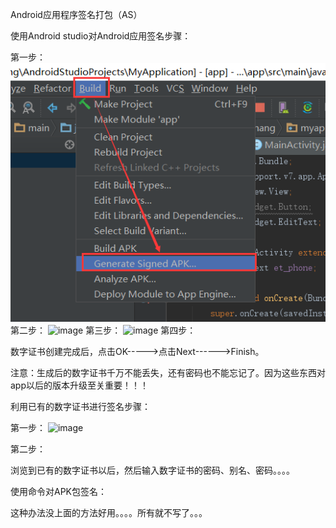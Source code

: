 Android应用程序签名打包（AS）

使用Android studio对Android应用签名步骤：

第一步：
![image](1.知识点记录\img\1110462-20170317191822260-1093760701.png)
第二步：
![image](1110462-20170317192004026-661605371.png)
第三步：
![image](1110462-20170317192318370-732650697.png)
第四步：

数字证书创建完成后，点击OK----->点击Next------>Finish。

注意：生成后的数字证书千万不能丢失，还有密码也不能忘记了。因为这些东西对app以后的版本升级至关重要！！！

 

利用已有的数字证书进行签名步骤：

第一步：
![image](1110462-20170317192830073-839388430.png)

第二步：

浏览到已有的数字证书以后，然后输入数字证书的密码、别名、密码。。。。

 

使用命令对APK包签名：

这种办法没上面的方法好用。。。。所有就不写了。。。
